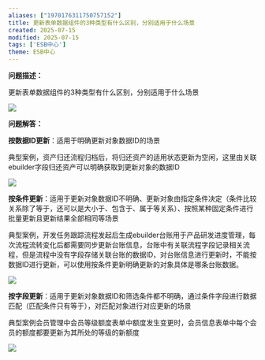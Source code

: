 ```yaml
---
aliases: ["1970176311750757152"]
title: 更新表单数据组件的3种类型有什么区别，分别适用于什么场景   
created: 2025-07-15
modified: 2025-07-15
tags: ['ESB中心']
theme: ESB中心
---
```


**问题描述：**

更新表单数据组件的3种类型有什么区别，分别适用于什么场景

![](aaf3e14295e6be96b7552206e2332c8c.jpg)

**问题解答：**

**按数据ID更新**：适用于明确更新对象数据ID的场景

典型案例，资产归还流程归档后，将归还资产的适用状态更新为空闲，这里由关联ebuilder字段归还资产可以明确获取到更新对象的数据ID

![](30e6aa23ff51009a06068d82546a2d9a.jpg)

**按条件更新**：适用于更新对象数据ID不明确、更新对象由指定条件决定（条件比较关系除了等于，还可以是大小于、包含于、属于等关系）、按照某种固定条件进行批量更新且更新结果全部相同等场景

典型案例，开发任务跟踪流程发起后生成ebuilder台账用于产品研发进度管理，每次流程流转变化后都需要同步更新台账信息，台账中有关联流程字段记录相关流程，但是流程中没有字段存储关联台账的数据ID，对台账信息进行更新时，不能按数据ID进行更新，可以使用按条件更新明确更新的对象具体是哪条台账数据。

![](4c480e866540e2b625f845203654bdf4.jpg)

**按字段更新**：适用于更新对象数据ID和筛选条件都不明确，通过条件字段进行数据匹配（匹配条件只有等于），对匹配对象进行对应更新的场景

典型案例会员管理中会员等级额度表单中额度发生变更时，会员信息表单中每个会员的额度都要更新为其所处的等级的新额度

![](ff57312ed7fb9bf65339e0365594c686.jpg)